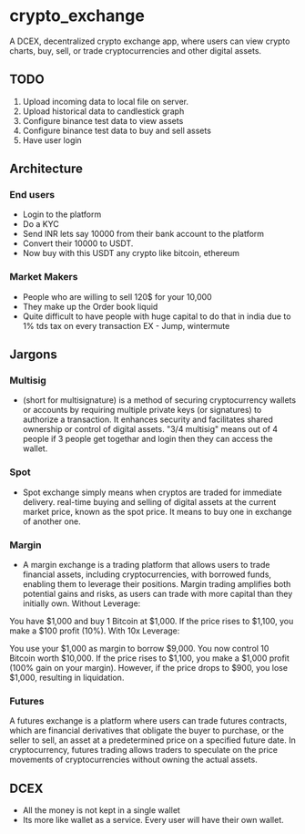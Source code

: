 # crypto_exchange

A DCEX, decentralized crypto exchange app, where users can view crypto charts, buy, sell, or trade cryptocurrencies and other digital assets.

## TODO

1.  Upload incoming data to local file on server.
2.  Upload historical data to candlestick graph
3.  Configure binance test data to view assets
4.  Configure binance test data to buy and sell assets
5.  Have user login

## Architecture

### End users

- Login to the platform
- Do a KYC
- Send INR lets say 10000 from their bank account to the platform
- Convert their 10000 to USDT.
- Now buy with this USDT any crypto like bitcoin, ethereum

### Market Makers

- People who are willing to sell 120$ for your 10,000
- They make up the Order book liquid
- Quite difficult to have people with huge capital to do that in india due to 1% tds tax on every transaction
  EX - Jump, wintermute

## Jargons

### Multisig

- (short for multisignature) is a method of securing cryptocurrency wallets or accounts by requiring multiple private keys (or signatures) to authorize a transaction. It enhances security and facilitates shared ownership or control of digital assets.
  "3/4 multisig" means out of 4 people if 3 people get togethar and login then they can access the wallet.

### Spot

- Spot exchange simply means when cryptos are traded for immediate delivery. real-time buying and selling of digital assets at the current market price, known as the spot price. It means to buy one in exchange of another one.

### Margin

- A margin exchange is a trading platform that allows users to trade financial assets, including cryptocurrencies, with borrowed funds, enabling them to leverage their positions. Margin trading amplifies both potential gains and risks, as users can trade with more capital than they initially own.
  Without Leverage:

You have $1,000 and buy 1 Bitcoin at $1,000. If the price rises to $1,100, you make a $100 profit (10%).
With 10x Leverage:

You use your $1,000 as margin to borrow $9,000. You now control 10 Bitcoin worth $10,000. If the price rises to $1,100, you make a $1,000 profit (100% gain on your margin). However, if the price drops to $900, you lose $1,000, resulting in liquidation.

### Futures

A futures exchange is a platform where users can trade futures contracts, which are financial derivatives that obligate the buyer to purchase, or the seller to sell, an asset at a predetermined price on a specified future date. In cryptocurrency, futures trading allows traders to speculate on the price movements of cryptocurrencies without owning the actual assets.

## DCEX

- All the money is not kept in a single wallet
- Its more like wallet as a service. Every user will have their own wallet.
